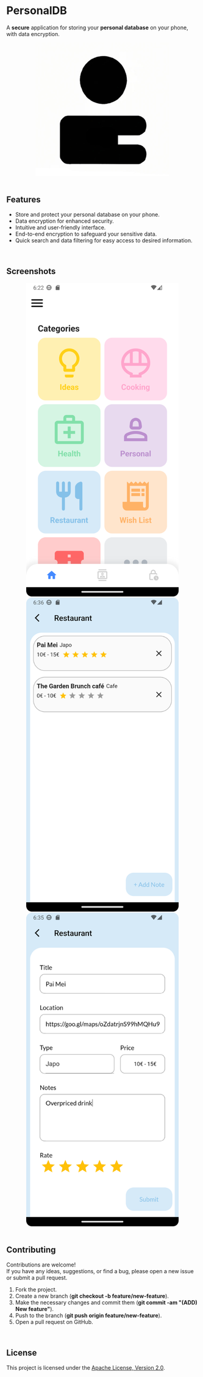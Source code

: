 # PersonalDB

A **secure** application for storing your **personal database** on your phone, with data encryption.

<div align="center">
  <img src="screenshots/logo.jpg" alt="PersonalDB Logo" width="350">
</div>

<br/>

## Features

- Store and protect your personal database on your phone.
- Data encryption for enhanced security.
- Intuitive and user-friendly interface.
- End-to-end encryption to safeguard your sensitive data.
- Quick search and data filtering for easy access to desired information.

<br/>

## Screenshots
<div align="center">
  <img src="screenshots/homepage.png" alt="PersonalDB Homepage" width="400">
</div>

<div align="center">
  <img src="screenshots/restaurant_category.png" alt="PersonalDB Restaurant Category" width="400">
  <img src="screenshots/restaurant_detail.png" alt="PersonalDB Restaurant Detail" width="400">
</div>

<br/>

## Contributing
Contributions are welcome! <br/>
If you have any ideas, suggestions, or find a bug, please open a new issue or submit a pull request.

1. Fork the project.
2. Create a new branch (**git checkout -b feature/new-feature**).
3. Make the necessary changes and commit them (**git commit -am "(ADD) New feature"**).
4. Push to the branch (**git push origin feature/new-feature**).
5. Open a pull request on GitHub.

<br/>

## License
This project is licensed under the [Apache License, Version 2.0](https://www.apache.org/licenses/LICENSE-2.0).